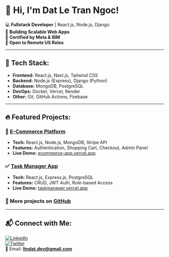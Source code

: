 # 👋 Hi, I'm Dat Le Tran Ngoc!

💻 **Fullstack Developer** | React.js, Node.js, Django  
🚀 **Building Scalable Web Apps**  
🎯 **Certified by Meta & IBM**  
📂 **Open to Remote US Roles**  

---

## 🚀 Tech Stack:
- **Frontend:** React.js, Next.js, Tailwind CSS  
- **Backend:** Node.js (Express), Django (Python)  
- **Database:** MongoDB, PostgreSQL  
- **DevOps:** Docker, Vercel, Render  
- **Other:** Git, GitHub Actions, Firebase  

---

## 🔥 Featured Projects:
### 🛒 [E-Commerce Platform](https://github.com/ltndat/ecommerce-app)
- **Tech:** React.js, Node.js, MongoDB, Stripe API  
- **Features:** Authentication, Shopping Cart, Checkout, Admin Panel  
- **Live Demo:** [ecommerce-app.vercel.app](https://ecommerce-app.vercel.app)  

### ✅ [Task Manager App](https://github.com/ltndat/task-manager)
- **Tech:** React.js, Express.js, PostgreSQL  
- **Features:** CRUD, JWT Auth, Role-based Access  
- **Live Demo:** [taskmanager.vercel.app](https://taskmanager.vercel.app)  

### 🔗 More projects on [GitHub](https://github.com/ltndat?tab=repositories)

---

## 📬 Connect with Me:
[![LinkedIn](https://img.shields.io/badge/-LinkedIn-blue?style=flat&logo=linkedin)](https://www.linkedin.com/in/ltndat/)  
[![Twitter](https://img.shields.io/badge/-Twitter-blue?style=flat&logo=twitter)](https://twitter.com/ltndat)  
📩 Email: **ltndat.dev@gmail.com**  

